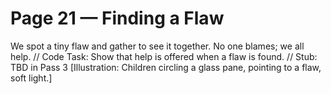 # Page 21 — Finding a Flaw
We spot a tiny flaw and gather to see it together.
No one blames; we all help.
// Code Task: Show that help is offered when a flaw is found.
// Stub: TBD in Pass 3
[Illustration: Children circling a glass pane, pointing to a flaw, soft light.]
